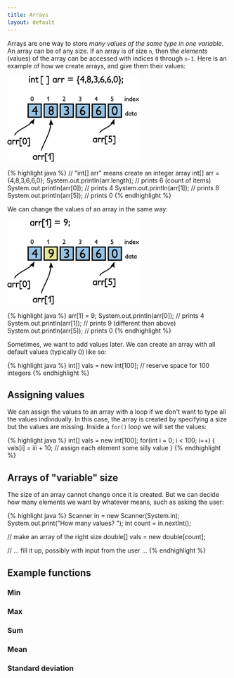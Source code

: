 ```yaml
---
title: Arrays
layout: default
---
```


Arrays are one way to store *many values of the same type in one variable*. An array can be of any size. If an array is of size `n`, then the *elements* (values) of the array can be accessed with indices `0` through `n-1`. Here is an example of how we create arrays, and give them their values:

![Create an array](/images/array-1_0.png "Create an array")

{% highlight java %}
// "int[] arr" means create an integer array
int[] arr = {4,8,3,6,6,0};
System.out.println(arr.length); // prints 6 (count of items)
System.out.println(arr[0]);     // prints 4
System.out.println(arr[1]);     // prints 8
System.out.println(arr[5]);     // prints 0
{% endhighlight %}

We can change the values of an array in the same way:

![Modify an array](/images/array-2_0.png "Modify an array")

{% highlight java %}
arr[1] = 9;
System.out.println(arr[0]);     // prints 4
System.out.println(arr[1]);     // prints 9 (different than above)
System.out.println(arr[5]);     // prints 0
{% endhighlight %}

Sometimes, we want to add values later. We can create an array with all default values (typically 0) like so:

{% highlight java %}
int[] vals = new int[100]; // reserve space for 100 integers
{% endhighlight %}

## Assigning values

We can assign the values to an array with a loop if we don't want to type all the values individually. In this case, the array is created by specifying a size but the values are missing. Inside a `for()` loop we will set the values:

{% highlight java %}
int[] vals = new int[100];
for(int i = 0; i < 100; i++)
{
    vals[i] = i*i*i + 10;  // assign each element some silly value
}
{% endhighlight %}

## Arrays of "variable" size

The size of an array cannot change once it is created. But we can decide how many elements we want by whatever means, such as asking the user:

{% highlight java %}
Scanner in = new Scanner(System.in);
System.out.print("How many values? ");
int count = in.nextInt();

// make an array of the right size
double[] vals = new double[count];

// ... fill it up, possibly with input from the user ...
{% endhighlight %}

## Example functions

### Min

### Max

### Sum

### Mean

### Standard deviation

